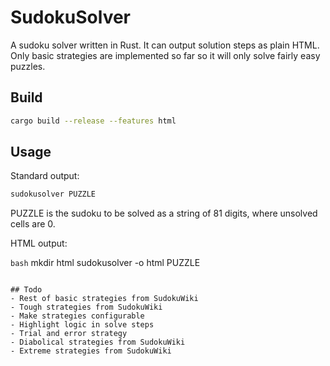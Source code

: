 # SudokuSolver

A sudoku solver written in Rust. It can output solution steps as plain HTML.
Only basic strategies are implemented so far so it will only solve fairly easy puzzles.

## Build

```bash
cargo build --release --features html
```

## Usage

Standard output:

```bash
sudokusolver PUZZLE
```

PUZZLE is the sudoku to be solved as a string of 81 digits, where unsolved cells are 0.

HTML output:

```bash```
mkdir html
sudokusolver -o html PUZZLE
```

## Todo
- Rest of basic strategies from SudokuWiki
- Tough strategies from SudokuWiki
- Make strategies configurable
- Highlight logic in solve steps
- Trial and error strategy
- Diabolical strategies from SudokuWiki
- Extreme strategies from SudokuWiki
